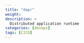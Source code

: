 ```yaml
---
title: "dapr"
weight: 
description: >
  Distributed application runtime 
categories: [devops]
tags: [CICD]
---
```

